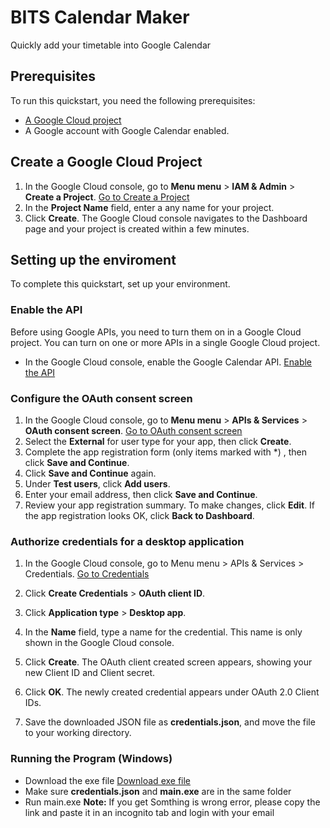 # BITS Calendar Maker

Quickly add your timetable into Google Calendar

## Prerequisites
To run this quickstart, you need the following prerequisites:
- <a href="https://developers.google.com/workspace/guides/create-project" target="_blank" class="external">A Google Cloud project</a>
- A Google account with Google Calendar enabled.

## Create a Google Cloud Project
1. In the Google Cloud console, go to **Menu menu** > **IAM & Admin** > **Create a Project**.
    <a href="https://console.cloud.google.com/projectcreate" class="button button-primary" target="console">Go to Create a Project</a>
2. In the **Project Name** field, enter a any name for your project.
3. Click **Create**. The Google Cloud console navigates to the Dashboard page and your project is created within a few minutes.

## Setting up the enviroment

To complete this quickstart, set up your environment.

### Enable the API
Before using Google APIs, you need to turn them on in a Google Cloud project. You can turn on one or more APIs in a single Google Cloud project.
- In the Google Cloud console, enable the Google Calendar API.
<a href="https://console.cloud.google.com/flows/enableapi?apiid=calendar-json.googleapis.com" class="button button-primary" target="console">Enable the API</a>

### Configure the OAuth consent screen

1. In the Google Cloud console, go to **Menu menu** > **APIs & Services** > **OAuth consent screen**.
    <a href="https://console.cloud.google.com/apis/credentials/consent" class="button button-primary" target="console">Go to OAuth consent screen</a>
2. Select the **External** for user type for your app, then click **Create**.
3. Complete the app registration form (only items marked with *) , then click **Save and Continue**.
4. Click **Save and Continue** again.
5. Under **Test users**, click **Add users**.
6. Enter your email address, then click **Save and Continue**.
7. Review your app registration summary. To make changes, click **Edit**. If the app registration looks OK, click **Back to Dashboard**.

### Authorize credentials for a desktop application
1. In the Google Cloud console, go to Menu menu > APIs & Services > Credentials.
<a href="https://console.cloud.google.com/apis/credentials" class="button button-primary" target="console">Go to Credentials</a>

2. Click **Create Credentials** > **OAuth client ID**.
3. Click **Application type** > **Desktop app**.
4. In the **Name** field, type a name for the credential. This name is only shown in the Google Cloud console.
5. Click **Create**. The OAuth client created screen appears, showing your new Client ID and Client secret.
6. Click **OK**. The newly created credential appears under OAuth 2.0 Client IDs.
7. Save the downloaded JSON file as **credentials.json**, and move the file to your working directory.

### Running the Program (Windows)
- Download the exe file
<a href="https://github.com/kevin-samson/BITS-Calendar-Maker/releases/download/v.0.0.1/main.exe" class="button button-primary" target="console">Download exe file</a>
- Make sure **credentials.json** and **main.exe** are in the same folder
- Run main.exe
**Note:** If you get Somthing is wrong error, please copy the link and paste it in an incognito tab and login with your email



